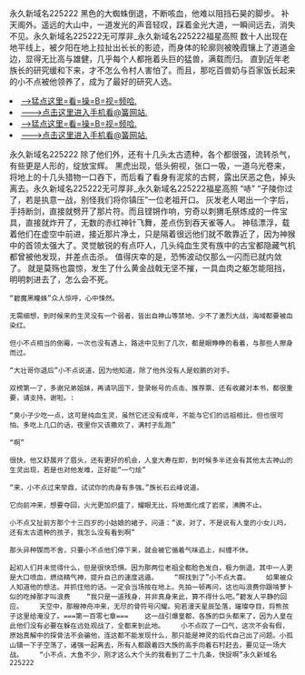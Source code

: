 永久新域名225222    黑色的大蜘蛛倒退，不断咳血，他难以阻挡石昊的脚步。    补天阁外。遥远的大山中，一道发光的声音轻叹，踩着金光大道，一瞬间远去，消失不见。永久新域名225222无可厚非_永久新域名225222福星高照    数十人出现在地平线上，被夕阳在地上拉扯出长长的影迹，而身体的轮廓则被晚霞镶上了道道金边，显得无比高与雄健，几乎每个人都拖着头巨的猛兽，满载而归。    直到近年老族长的研究缓和下来，才不怎么令村人害怕了。而且，那吃百兽奶与百家饭长起来的小不点被他领养了，成为了最好的研究人选。

<li><a href="http://lrzwnj895.jue1015.xyz/#md_1016">-->猛点这里=看=操=B=视=频哈.</a></li>
<li><a href="http://lrzwnj895.jue1015.xyz/#md_1016">--->点击这里进入手机看@簧网站.</a></li>





<li><a href="http://lrzwnj895.jue1015.xyz/#md_1016">-->猛点这里=看=操=B=视=频哈.</a></li>
<li><a href="http://lrzwnj895.jue1015.xyz/#md_1016">--->点击这里进入手机看@簧网站.</a></li>



永久新域名225222    除了他们外，还有十几头太古遗种，各个都很强，流转杀气，有些更是人形的，绽放宝辉。    黑虎出现，低头俯视，张口一吸，一道乌光卷来，将地上的十几头猎物一口吞下，而后看了看身有泥浆的古鳄，露出厌恶之色，掉头离去。永久新域名225222无可厚非_永久新域名225222福星高照    “哧”
    “子陵你过了，若是执意一战，别怪我们将你镇压”一位老祖开口。    灰发老人喝出一个字后，手持断剑，直接就劈开了那片符。而且铿锵作响，穷奇以刺猬毛祭炼成的一件宝具，直接就炸开了，无数的赤红神针飞舞，差点伤到吞天雀等人。    神毯漂浮，载着他们在虚空中前进，接近那片净土，只是隔着很远他们就不敢靠近了，因为神猴中的首领太强大了。灵觉敏锐的有点吓人，几头纯血生灵有族中的古宝都隐藏气机都曾被他发现，并差点击杀。    值得庆幸的是，恐怖波动仅那么一闪而已就内敛了。    就是莫殇也震惊，发生了什么黄金战戟无坚不摧，一具血肉之躯怎能阻挡，明明刺进去了，怎么会不死。

    “碧魔黑瞳蛛”众人惊呼，心中悚然。

    无需细想，到时候来的生灵没有一个弱者，皆出自神山等禁地，少不了激烈大战，海域都要被血染红。

    但小不点相当的倒霉，一次也没有遇上，路途中见到了几次，都是眼睁睁的看着，与那些人擦身而过。

    “大壮哥你退后”小不点说道，因为他知道，除了他外没有人是蛟鹏的对手。

    双榜第一了，多谢兄弟姐妹，再请巩固下，登录帐号的点击、推荐票、还有收藏对本书，都很重要，请支持。谢啦。:

    “臭小子少吃一点，这可是纯血生灵，虽然它还没有成年，不能与它们的远祖相比，但也很可怕。多吃上几口的话，夜里你又该撒欢了，满村子乱跑”

    “啊”

    很快，他又舒展开了眉头，还有更好的机会，人皇大寿在即，到时候多半还会有其他太古神山的生灵出现，若是也对他发难，正好能“一勺烩”

    “来，小不点过来举鼎，试试你的肉身有多强。”族长石云峰说道。

    它向前冲来，想要夺回，火光更加炽盛了，耀眼无比，将地面化成了岩浆，沸腾不止。

    小不点又扯前方那个十三四岁的小姑娘的裙子，问道：“诶，对了，不是说有人皇的小女儿吗，还有太古遗种的孩子，我怎么没有看到啊”

    那头异种锲而不舍，只要小不点他们停下来，就会被它循着气味追上，纠缠不休。

    起初人们并未觉得什么，但是很快恐惧。因为那两位老祖全都脸色发白，极力倒退，其中一人更是大口喷血，燃烧精气神，提升自己的速度逃遁。    “啊找到了”小不点大喜。    如果被众人知道他的想法。并抓住他的话。一定会当场按在地上。先拍一顿再问，这也叫浪费你跟啃萝卜似的吃掉那才叫浪费    “我只是一道残身，并非真身来此，算不得什么吧。”碧发人平静的回应。    天空中，那艘神舟冲来，无尽的骨符号闪耀。宛若漫天星辰坠落，璀璨夺目，将熊孩子这里给淹没了。===第一百零七章===    这一战引爆皇都，各族的巨头都来了，因为人皇在此他们没有必要在躲在远处观战了，全都来到此地。    小不点叹了一口气，这次不会有假，原始真解中的探骨法不会骗他，连这都不能发现什么，那只能是神灵的后代自己出了问题。小孤山镇一下子空荡了，诸强一起离去，所有人都跟着四大族的高手向着石村赶去，要见证一场大战。    “小不点，大鱼不少，刚才这么大个头的我看到了二十几条，快捉啊”永久新域名225222
